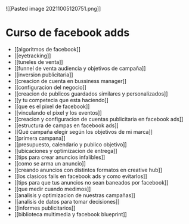 ![[Pasted image 20211005120751.png]]
# Curso de facebook adds

* [[algoritmos de facebook]]
* [[eyetracking]]
* [[tuneles de venta]]
* [[funnel de venta audiencia y objetivos de campaña]]
* [[inversion publicitaria]]
* [[creacion de cuenta en bussiness manager]]
* [[configuracion del negocio]]
* [[creacion de publicos guardados similares y personalizados]]
* [[y tu competecia que esta haciendo]]
* [[que es el pixel de facebook]]
* [[vinculando el pixel y los eventos]]
* [[creacion y configuracion de cuentas publicitaria en facebook ads]]
* [[estructura de campas en facebook ads]]
* [[Qué campaña elegir según los objetivos de mi marca]]
* [[primera campana]]
* [[presupuesto, calendario y publico objetivo]]
* [[ubicaciones y optimizacion de entrega]]
* [[tips para crear anuncios infalibles]]
* [[como se arma un anuncio]]
* [[creando anuncios con distintos formatos en creative hub]]
* [[los clasicos fails en facebook ads y como evitarlos]]
* [[tips para que tus anuncios no sean baneados por facebook]]
* [[que medir cuando medimos]]
* [[analisis y optimizacion de nuestras campañas]]
* [[analisis de datos para tomar decisiones]]
* [[informes publicitarios]]
* [[biblioteca multimedia y facebook blueprint]]